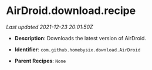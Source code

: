 # AirDroid.download.recipe

_Last updated 2021-12-23 20:01:50Z_

- **Description**: Downloads the latest version of AirDroid.

- **Identifier**: `com.github.homebysix.download.AirDroid`

- **Parent Recipes**: `None`
